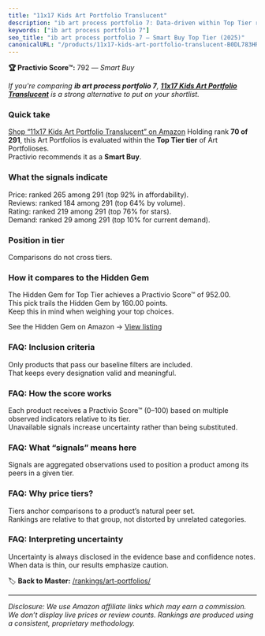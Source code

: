```yaml
---
title: "11x17 Kids Art Portfolio Translucent"
description: "ib art process portfolio 7: Data-driven within Top Tier ranking using the Practivio Score™. Positioned by quality, value, demand, findability, momentum."
keywords: ["ib art process portfolio 7"]
seo_title: "ib art process portfolio 7 — Smart Buy Top Tier (2025)"
canonicalURL: "/products/11x17-kids-art-portfolio-translucent-B0DL783HRL/"
---
```


**🏆 Practivio Score™:** 792 — _Smart Buy_


*If you're comparing **ib art process portfolio 7**, **[11x17 Kids Art Portfolio Translucent](https://www.amazon.com/dp/B0DL783HRL?tag=practivio-20)** is a strong alternative to put on your shortlist.*
### Quick take
[Shop “11x17 Kids Art Portfolio Translucent” on Amazon](https://www.amazon.com/dp/B0DL783HRL?tag=practivio-20)
Holding rank **70 of 291**, this Art Portfolios is evaluated within the **Top Tier tier** of Art Portfolioses.  
Practivio recommends it as a **Smart Buy**.

### What the signals indicate
Price: ranked 265 among 291 (top 92% in affordability).  
Reviews: ranked 184 among 291 (top 64% by volume).  
Rating: ranked 219 among 291 (top 76% for stars).  
Demand: ranked 29 among 291 (top 10% for current demand).

### Position in tier
Comparisons do not cross tiers.

### How it compares to the Hidden Gem
The Hidden Gem for Top Tier achieves a Practivio Score™ of 952.00.  
This pick trails the Hidden Gem by 160.00 points.  
Keep this in mind when weighing your top choices.  

See the Hidden Gem on Amazon → [View listing](https://www.amazon.com/dp/B08T1J4X85?tag=practivio-20)

### FAQ: Inclusion criteria
Only products that pass our baseline filters are included.  
That keeps every designation valid and meaningful.

### FAQ: How the score works
Each product receives a Practivio Score™ (0–100) based on multiple observed indicators relative to its tier.  
Unavailable signals increase uncertainty rather than being substituted.

### FAQ: What “signals” means here
Signals are aggregated observations used to position a product among its peers in a given tier.

### FAQ: Why price tiers?
Tiers anchor comparisons to a product’s natural peer set.  
Rankings are relative to that group, not distorted by unrelated categories.

### FAQ: Interpreting uncertainty
Uncertainty is always disclosed in the evidence base and confidence notes.  
When data is thin, our results emphasize caution.


🏷️ **Back to Master:** [/rankings/art-portfolios/](/rankings/art-portfolios/)

---
_Disclosure: We use Amazon affiliate links which may earn a commission. We don’t display live prices or review counts. Rankings are produced using a consistent, proprietary methodology._
